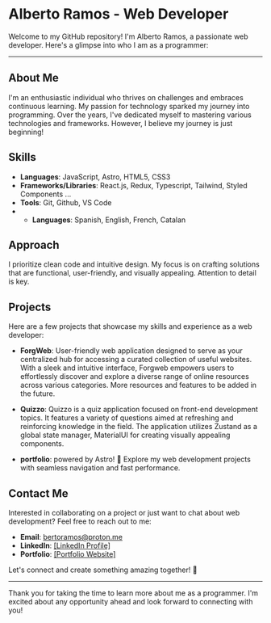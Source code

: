# Alberto Ramos - Web Developer

Welcome to my GitHub repository! I'm Alberto Ramos, a passionate web developer. Here's a glimpse into who I am as a programmer:

---

## About Me

I'm an enthusiastic individual who thrives on challenges and embraces continuous learning. My passion for technology sparked my journey into programming. Over the years, I've dedicated myself to mastering various technologies and frameworks. However, I believe my journey is just beginning!

## Skills

- **Languages**: JavaScript, Astro, HTML5, CSS3
- **Frameworks/Libraries**: React.js, Redux, Typescript, Tailwind, Styled Components ... 
- **Tools**: Git, Github, VS Code
- - **Languages**: Spanish, English, French, Catalan

## Approach

I prioritize clean code and intuitive design. My focus is on crafting solutions that are functional, user-friendly, and visually appealing. Attention to detail is key.

## Projects

Here are a few projects that showcase my skills and experience as a web developer:

- **ForgWeb**: User-friendly web application designed to serve as your centralized hub for accessing a curated collection of useful websites. With a sleek and intuitive interface, Forgweb empowers users to effortlessly discover and explore a diverse range of online resources across various categories. More resources and features to be added in the future.
  
- **Quizzo**: Quizzo is a quiz application focused on front-end development topics. It features a variety of questions aimed at refreshing and reinforcing knowledge in the field. The application utilizes Zustand as a global state manager, MaterialUI for creating visually appealing components.

- **portfolio**: powered by Astro! 🚀 Explore my web development projects with seamless navigation and fast performance.


## Contact Me

Interested in collaborating on a project or just want to chat about web development? Feel free to reach out to me:

- **Email**: bertoramos@proton.me
- **LinkedIn**: [[LinkedIn Profile]](https://www.linkedin.com/in/alberto-ramos-munoz-372000105/)
- **Portfolio**: [[Portfolio Website]
](https://alberto-ramos-webdev.netlify.app/)

Let's connect and create something amazing together! 🚀

---

Thank you for taking the time to learn more about me as a programmer. I'm excited about any opportunity ahead and look forward to connecting with you!
